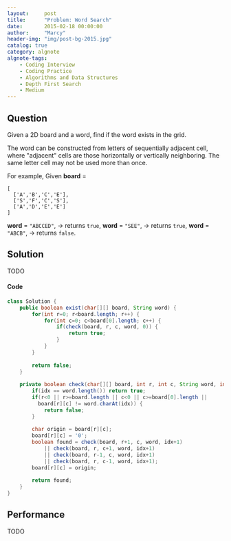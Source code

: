 ```yaml
---
layout:     post
title:      "Problem: Word Search"
date:       2015-02-18 00:00:00
author:     "Marcy"
header-img: "img/post-bg-2015.jpg"
catalog: true
category: algnote
algnote-tags:
    - Coding Interview
    - Coding Practice
    - Algorithms and Data Structures
    - Depth First Search
    - Medium
---
```


## Question

Given a 2D board and a word, find if the word exists in the grid.

The word can be constructed from letters of sequentially adjacent cell, where "adjacent" cells are those horizontally or vertically neighboring. The same letter cell may not be used more than once.

For example,
Given **board** =

```
[
  ['A','B','C','E'],
  ['S','F','C','S'],
  ['A','D','E','E']
]
```
**word** = `"ABCCED"`, -> returns `true`,
**word** = `"SEE"`, -> returns `true`,
**word** = `"ABCB"`, -> returns `false`.


## Solution
TODO

#### Code
```java
class Solution {
    public boolean exist(char[][] board, String word) {
        for(int r=0; r<board.length; r++) {
            for(int c=0; c<board[0].length; c++) {
                if(check(board, r, c, word, 0)) {
                    return true;
                }
            }
        }
        
        return false;
    }
    
    private boolean check(char[][] board, int r, int c, String word, int idx) {
        if(idx == word.length()) return true;
        if(r<0 || r>=board.length || c<0 || c>=board[0].length || 
          board[r][c] != word.charAt(idx)) {
            return false;
        }
        
        char origin = board[r][c];
        board[r][c] = '0';
        boolean found = check(board, r+1, c, word, idx+1) 
            || check(board, r, c+1, word, idx+1)
            || check(board, r-1, c, word, idx+1)
            || check(board, r, c-1, word, idx+1);
        board[r][c] = origin;
        
        return found;
    }
}
```

## Performance
TODO
